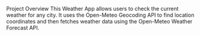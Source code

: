 Project Overview
This Weather App allows users to check the current weather for any city. It uses the Open-Meteo Geocoding API to find location coordinates and then fetches weather data using the Open-Meteo Weather Forecast API.
